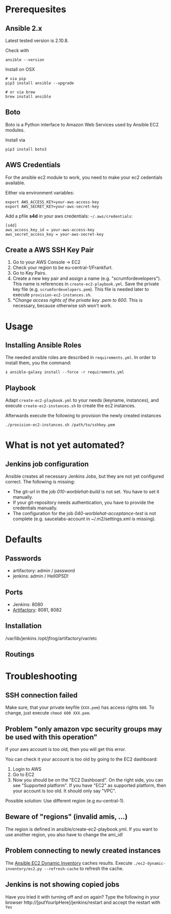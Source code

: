 # Prerequesites

## Ansible 2.x

Latest tested version is 2.10.8.

Check with

```shell
ansible --version
```

Install on OSX

```shell
# via pip
pip3 install ansible --upgrade

# or via brew
brew install ansible
```

## Boto

Boto is a Python interface to Amazon Web Services used by Ansible EC2 modules.

Install via

```shell
pip3 install boto3
```

## AWS Credentials

For the ansible ec2 module to work, you need to make your ec2 cedentials available.

Either via environment variables:

```shell
export AWS_ACCESS_KEY=your-aws-access-key
export AWS_SECRET_KEY=your-aws-secret-key
```

Add a pfile **s4d** in your aws credentials: `~/.aws/credentials`:

```shell
[s4d]
aws_access_key_id = your-aws-access-key
aws_secret_access_key = your-aws-secret-key
```

## Create a AWS SSH Key Pair

1. Go to your AWS Console -> EC2
2. Check your region to be eu-central-1/Frankfurt.
3. Go to Key Pairs.
4. Create a new key pair and assign a name (e.g. "scrumfordevelopers"). This name is references in `create-ec2-playbook.yml`. Save the private key file (e.g. `scrumfordevelopers.pem`). This file is needed later to execute `provision-ec2-instances.sh`.
5. **Change access rights of the private key *.pem to 600**. This is necessary, because otherwise ssh won't work.

# Usage

## Installing Ansible Roles

The needed ansible roles are described in `requirements.yml`. In order to install them, you the command:

```shell
❯ ansible-galaxy install --force -r requirements.yml
```

## Playbook

Adapt `create-ec2-playbook.yml` to your needs (keyname, instances), and execute `create-ec2-instances.sh` to create the ec2 instances.

Afterwards execute the following to provision the newly created instances

```shell
./provision-ec2-instances.sh /path/to/sshkey.pem
```

# What is not yet automated?

## Jenkins job configuration

Ansible creates all necessary Jenkins Jobs, but they are not yet configured correct. The following is missing:
* The git-url in the job *010-worblehat-build* is not set. You have to set it manually.
* If your git-repository needs authentication, you have to provide the credentials manually.
* The configuration for the job *040-worblehat-acceptance-test* is not complete (e.g. saucelabs-account in ~/.m2/settings.xml is missing).

# Defaults

## Passwords
* artifactory: admin / password
* jenkins: admin / Hell0PSD!

## Ports

* Jenkins: 8080
* [Artifactory](https://jfrog.com/help/r/jfrog-installation-setup-documentation/artifactory-network-ports): 8081, 8082


## Installation

/var/lib/jenkins
/opt/jfrog/artifactory/var/etc

## Routings


# Troubleshooting

## SSH connection failed
Make sure, that your private keyfile (`XXX.pem`) has access rights `600`. To change, just execute `chmod 600 XXX.pem`.

## Problem "only amazon vpc security groups may be used with this operation"
If your aws account is too old, then you will get this error.

You can check it your account is too old by going to the EC2 dashboard:
1. Login to AWS
2. Go to EC2
3. Now you should be on the "EC2 Dashboard". On the right side, you can see "Supported platform". If you have "EC2" as supported platform, then your account is too old. It should only say "VPC".

Possible solution: Use different region (e.g eu-central-1).

## Beware of "regions" (invalid amis, ...)
The region is defined in ansible/create-ec2-playbook.yml.
If you want to use another region, you also have to change the ami_id!

## Problem connecting to newly created instances
The [Ansible EC2 Dynamic Inventory](http://docs.ansible.com/ansible/intro_dynamic_inventory.html#example-aws-ec2-external-inventory-script) caches results. Execute `./ec2-dynamic-inventory/ec2.py --refresh-cache` to refresh the cache.

## Jenkins is not showing copied jobs
Have you tried it with turning off and on again?
Type the following in your browser http://[putYourIpHere]/jenkins/restart and accept the restart with `Yes`
